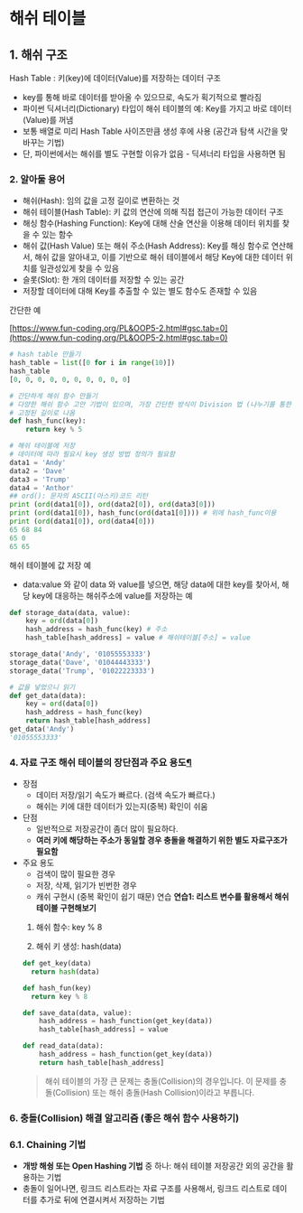 # 해쉬 테이블

## 1. 해쉬 구조

Hash Table : 키(key)에 데이터(Value)를 저장하는 데이터 구조

- key를 통해 바로 데이터를 받아올 수 있으므로, 속도가 획기적으로 빨라짐
- 파이썬 딕셔너리(Dictionary) 타입이 해쉬 테이블의 예: Key를 가지고 바로 데이터(Value)를 꺼냄
- 보통 배열로 미리 Hash Table 사이즈만큼 생성 후에 사용 (공간과 탐색 시간을 맞바꾸는 기법)
- 단, 파이썬에서는 해쉬를 별도 구현할 이유가 없음 - 딕셔너리 타입을 사용하면 됨

### **2. 알아둘 용어**

- 해쉬(Hash): 임의 값을 고정 길이로 변환하는 것
- 해쉬 테이블(Hash Table): 키 값의 연산에 의해 직접 접근이 가능한 데이터 구조
- 해싱 함수(Hashing Function): Key에 대해 산술 연산을 이용해 데이터 위치를 찾을 수 있는 함수
- 해쉬 값(Hash Value) 또는 해쉬 주소(Hash Address): Key를 해싱 함수로 연산해서, 해쉬 값을 알아내고, 이를 기반으로 해쉬 테이블에서 해당 Key에 대한 데이터 위치를 일관성있게 찾을 수 있음
- 슬롯(Slot): 한 개의 데이터를 저장할 수 있는 공간
- 저장할 데이터에 대해 Key를 추출할 수 있는 별도 함수도 존재할 수 있음

간단한 예

[https://www.fun-coding.org/PL&OOP5-2.html#gsc.tab=0](https://www.fun-coding.org/PL&OOP5-2.html#gsc.tab=0)

```python
# hash table 만들기
hash_table = list([0 for i in range(10)])
hash_table
[0, 0, 0, 0, 0, 0, 0, 0, 0, 0]

# 간단하게 해쉬 함수 만들기
# 다양한 해쉬 함수 고안 기법이 있으며, 가장 간단한 방식이 Division 법 (나누기를 통한 나머지 값을 사용하는 기법)
# 고정된 길이로 나옴
def hash_func(key):
    return key % 5

# 해쉬 테이블에 저장
# 데이터에 따라 필요시 key 생성 방법 정의가 필요함
data1 = 'Andy'
data2 = 'Dave'
data3 = 'Trump'
data4 = 'Anthor'
## ord(): 문자의 ASCII(아스키)코드 리턴
print (ord(data1[0]), ord(data2[0]), ord(data3[0]))
print (ord(data1[0]), hash_func(ord(data1[0]))) # 위에 hash_func이용
print (ord(data1[0]), ord(data4[0]))
65 68 84
65 0
65 65
```

해쉬 테이블에 값 저장 예

- data:value 와 같이 data 와 value를 넣으면, 해당 data에 대한 key를 찾아서, 해당 key에 대응하는 해쉬주소에 value를 저장하는 예

```python
def storage_data(data, value):
    key = ord(data[0])
    hash_address = hash_func(key) # 주소
    hash_table[hash_address] = value # 해쉬테이블[주소] = value

storage_data('Andy', '01055553333')
storage_data('Dave', '01044443333')
storage_data('Trump', '01022223333')

# 값을 넣었으니 읽기
def get_data(data):
    key = ord(data[0])
    hash_address = hash_func(key)
    return hash_table[hash_address]
get_data('Andy')
'01055553333'
```

### **4. 자료 구조 해쉬 테이블의 장단점과 주요 용도[¶](http://localhost:8888/notebooks/%5B%EC%9E%90%EB%A3%8C%EA%B5%AC%EC%A1%B0%20%EC%9D%B4%EB%A1%A0%5D%20%EA%B0%95%EC%9D%98%EC%9E%90%EB%A3%8C/Chapter09-%E1%84%92%E1%85%A2%E1%84%89%E1%85%B1%20%E1%84%90%E1%85%A6%E1%84%8B%E1%85%B5%E1%84%87%E1%85%B3%E1%86%AF-live.ipynb#4.-%EC%9E%90%EB%A3%8C-%EA%B5%AC%EC%A1%B0-%ED%95%B4%EC%89%AC-%ED%85%8C%EC%9D%B4%EB%B8%94%EC%9D%98-%EC%9E%A5%EB%8B%A8%EC%A0%90%EA%B3%BC-%EC%A3%BC%EC%9A%94-%EC%9A%A9%EB%8F%84)**

- 장점
  - 데이터 저장/읽기 속도가 빠르다. (검색 속도가 빠르다.)
  - 해쉬는 키에 대한 데이터가 있는지(중복) 확인이 쉬움
- 단점
  - 일반적으로 저장공간이 좀더 많이 필요하다.
  - **여러 키에 해당하는 주소가 동일할 경우 충돌을 해결하기 위한 별도 자료구조가 필요함**
- 주요 용도
  - 검색이 많이 필요한 경우
  - 저장, 삭제, 읽기가 빈번한 경우
  - 캐쉬 구현시 (중복 확인이 쉽기 때문)
  연습
  **연습1: 리스트 변수를 활용해서 해쉬 테이블 구현해보기**
  1. 해쉬 함수: key % 8

  2. 해쉬 키 생성: hash(data)
  ```python
  def get_key(data)
  	return hash(data)

  def hash_fun(key)
  	return key % 8

  def save_data(data, value):
      hash_address = hash_function(get_key(data))
      hash_table[hash_address] = value

  def read_data(data):
      hash_address = hash_function(get_key(data))
      return hash_table[hash_address]

  ```
  > 해쉬 테이블의 가장 큰 문제는 충돌(Collision)의 경우입니다. 이 문제를 충돌(Collision) 또는 해쉬 충돌(Hash Collision)이라고 부릅니다.

### 6. **충돌(Collision) 해결 알고리즘 (좋은 해쉬 함수 사용하기)**

### **6.1. Chaining 기법**

- **개방 해슁 또는 Open Hashing 기법** 중 하나: 해쉬 테이블 저장공간 외의 공간을 활용하는 기법
- 충돌이 일어나면, 링크드 리스트라는 자료 구조를 사용해서, 링크드 리스트로 데이터를 추가로 뒤에 연결시켜서 저장하는 기법
